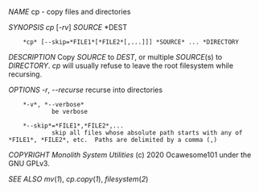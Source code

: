 *NAME*
        cp - copy files and directories

*SYNOPSIS
        cp* [-*rv*] *SOURCE* *DEST

        *cp* [--skip=*FILE1*[*FILE2*[,...]]] *SOURCE* ... *DIRECTORY

*DESCRIPTION*
        Copy *SOURCE* to *DEST*, or multiple *SOURCE*(s) to *DIRECTORY*.  *cp* will usually refuse to leave the root filesystem while recursing.

*OPTIONS
        -r*, *--recurse*
                recurse into directories

        *-v*, *--verbose*
                be verbose

        *--skip*=*FILE1*,*FILE2*,...
                skip all files whose absolute path starts with any of *FILE1*, *FILE2*, etc.  Paths are delimited by a comma (,)

*COPYRIGHT
        Monolith System Utilities* (c) 2020 Ocawesome101 under the GNU GPLv3.

*SEE ALSO
        mv*(*1*), *cp.copy*(*1*), *filesystem*(*2*)
